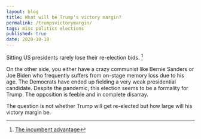 ```yaml
---
layout: blog
title: What will be Trump's victory margin?
permalink: /trumpsvictorymargin/
tags: misc politics elections
published: true
date: 2020-10-10
---
```


Sitting US presidents rarely lose their re-election bids. [^1]

[^1]: [The incumbent advantage](https://www.bbc.com/news/world-us-canada-20861048)

On the other side, you either have a crazy communist like Bernie Sanders or Joe Biden who frequently suffers from on-stage memory loss due to his age. The Democrats have ended up fielding a very weak presidential candidate. Despite the pandemic, this election seems to be a formality for Trump. The opposition is feeble and in complete disarray. 

The question is not whether Trump will get re-elected but how large will his victory margin be.